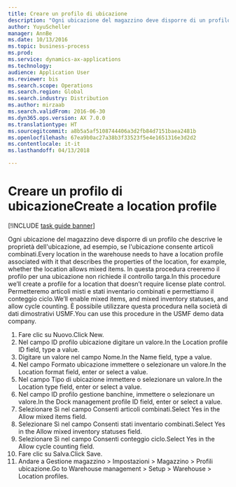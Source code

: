 ```yaml
--- 
title: Creare un profilo di ubicazione
description: "Ogni ubicazione del magazzino deve disporre di un profilo che descrive le proprietà dell'ubicazione, ad esempio, se l'ubicazione consente articoli combinati."
author: YuyuScheller
manager: AnnBe
ms.date: 10/13/2016
ms.topic: business-process
ms.prod: 
ms.service: dynamics-ax-applications
ms.technology: 
audience: Application User
ms.reviewer: bis
ms.search.scope: Operations
ms.search.region: Global
ms.search.industry: Distribution
ms.author: mirzaab
ms.search.validFrom: 2016-06-30
ms.dyn365.ops.version: AX 7.0.0
ms.translationtype: HT
ms.sourcegitcommit: a8b5a5af5108744406a3d2fb84d7151baea2481b
ms.openlocfilehash: 67ea9b0ac27a38b3f33523f5e4e1651316e3d2d2
ms.contentlocale: it-it
ms.lasthandoff: 04/13/2018

---
```

# <a name="create-a-location-profile"></a><span data-ttu-id="0dd65-103">Creare un profilo di ubicazione</span><span class="sxs-lookup"><span data-stu-id="0dd65-103">Create a location profile</span></span>

[!INCLUDE [task guide banner](../../includes/task-guide-banner.md)]

<span data-ttu-id="0dd65-104">Ogni ubicazione del magazzino deve disporre di un profilo che descrive le proprietà dell'ubicazione, ad esempio, se l'ubicazione consente articoli combinati.</span><span class="sxs-lookup"><span data-stu-id="0dd65-104">Every location in the warehouse needs to have a location profile associated with it that describes the properties of the location, for example, whether the location allows mixed items.</span></span> <span data-ttu-id="0dd65-105">In questa procedura creeremo il profilo per una ubicazione non richiede il controllo targa.</span><span class="sxs-lookup"><span data-stu-id="0dd65-105">In this procedure we’ll create a profile for a location that doesn’t require license plate control.</span></span> <span data-ttu-id="0dd65-106">Permetteremo articoli misti e stati inventario combinati e permettiamo il conteggio ciclo.</span><span class="sxs-lookup"><span data-stu-id="0dd65-106">We’ll enable mixed items, and mixed inventory statuses, and allow cycle counting.</span></span> <span data-ttu-id="0dd65-107">È possibile utilizzare questa procedura nella società di dati dimostrativi USMF.</span><span class="sxs-lookup"><span data-stu-id="0dd65-107">You can use this procedure in the USMF demo data company.</span></span>

1. <span data-ttu-id="0dd65-108">Fare clic su Nuovo.</span><span class="sxs-lookup"><span data-stu-id="0dd65-108">Click New.</span></span>
2. <span data-ttu-id="0dd65-109">Nel campo ID profilo ubicazione digitare un valore.</span><span class="sxs-lookup"><span data-stu-id="0dd65-109">In the Location profile ID field, type a value.</span></span>
3. <span data-ttu-id="0dd65-110">Digitare un valore nel campo Nome.</span><span class="sxs-lookup"><span data-stu-id="0dd65-110">In the Name field, type a value.</span></span>
4. <span data-ttu-id="0dd65-111">Nel campo Formato ubicazione immettere o selezionare un valore.</span><span class="sxs-lookup"><span data-stu-id="0dd65-111">In the Location format field, enter or select a value.</span></span>
5. <span data-ttu-id="0dd65-112">Nel campo Tipo di ubicazione immettere o selezionare un valore.</span><span class="sxs-lookup"><span data-stu-id="0dd65-112">In the Location type field, enter or select a value.</span></span>
6. <span data-ttu-id="0dd65-113">Nel campo ID profilo gestione banchine, immettere o selezionare un valore.</span><span class="sxs-lookup"><span data-stu-id="0dd65-113">In the Dock management profile ID field, enter or select a value.</span></span>
7. <span data-ttu-id="0dd65-114">Selezionare Sì nel campo Consenti articoli combinati.</span><span class="sxs-lookup"><span data-stu-id="0dd65-114">Select Yes in the Allow mixed items field.</span></span>
8. <span data-ttu-id="0dd65-115">Selezionare Sì nel campo Consenti stati inventario combinati.</span><span class="sxs-lookup"><span data-stu-id="0dd65-115">Select Yes in the Allow mixed  inventory statuses field.</span></span>
9. <span data-ttu-id="0dd65-116">Selezionare Sì nel campo Consenti conteggio ciclo.</span><span class="sxs-lookup"><span data-stu-id="0dd65-116">Select Yes in the Allow cycle counting field.</span></span>
10. <span data-ttu-id="0dd65-117">Fare clic su Salva.</span><span class="sxs-lookup"><span data-stu-id="0dd65-117">Click Save.</span></span>
11. <span data-ttu-id="0dd65-118">Andare a Gestione magazzino > Impostazioni > Magazzino > Profili ubicazione.</span><span class="sxs-lookup"><span data-stu-id="0dd65-118">Go to Warehouse management > Setup > Warehouse > Location profiles.</span></span>


